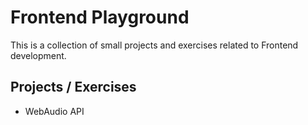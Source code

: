 # Frontend Playground

This is a collection of small projects and exercises related to Frontend development. 

## Projects / Exercises 
- WebAudio API
